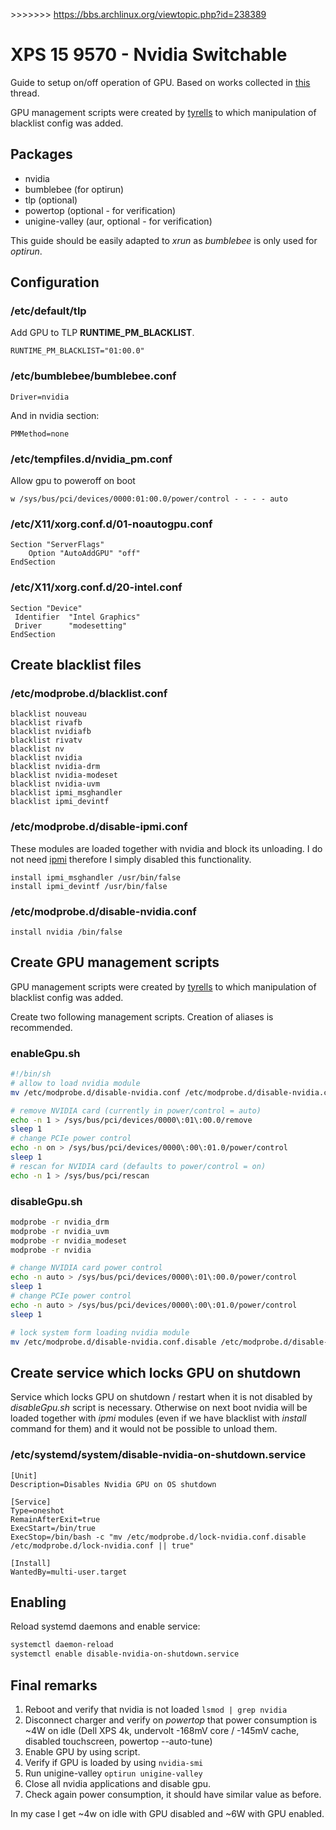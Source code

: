 \>\>\>\>\>\>\> https://bbs.archlinux.org/viewtopic.php?id=238389


# XPS 15 9570 - Nvidia Switchable

Guide to setup on/off operation of GPU. Based on works collected in [this](https://bbs.archlinux.org/viewtopic.php?id=238389) thread.

GPU management scripts were created by [tyrells](https://bbs.archlinux.org/viewtopic.php?pid=1825298#p1825298) to which manipulation of blacklist config was added.

## Packages
- nvidia
- bumblebee (for optirun)
- tlp (optional)
- powertop (optional - for verification)
- unigine-valley (aur, optional - for verification)

This guide should be easily adapted to *xrun* as *bumblebee* is only used for *optirun*.

## Configuration

### /etc/default/tlp
Add GPU to TLP **RUNTIME_PM_BLACKLIST**.
```
RUNTIME_PM_BLACKLIST="01:00.0"
```

### /etc/bumblebee/bumblebee.conf
```
Driver=nvidia
```
And in nvidia section:
```
PMMethod=none
```

### /etc/tempfiles.d/nvidia_pm.conf
Allow gpu to poweroff on boot
```
w /sys/bus/pci/devices/0000:01:00.0/power/control - - - - auto
```
###  /etc/X11/xorg.conf.d/01-noautogpu.conf 
```
Section "ServerFlags"
	Option "AutoAddGPU" "off"
EndSection
```

### /etc/X11/xorg.conf.d/20-intel.conf    
```
Section "Device"
 Identifier  "Intel Graphics"
 Driver      "modesetting"
EndSection
``` 

## Create blacklist files

### /etc/modprobe.d/blacklist.conf
```
blacklist nouveau
blacklist rivafb
blacklist nvidiafb
blacklist rivatv
blacklist nv
blacklist nvidia
blacklist nvidia-drm
blacklist nvidia-modeset
blacklist nvidia-uvm
blacklist ipmi_msghandler
blacklist ipmi_devintf 
```

### /etc/modprobe.d/disable-ipmi.conf
These modules are loaded together with nvidia and block its unloading. I do not need [ipmi](https://en.wikipedia.org/wiki/Intelligent_Platform_Management_Interface) therefore I simply disabled this functionality.
```
install ipmi_msghandler /usr/bin/false
install ipmi_devintf /usr/bin/false
```

### /etc/modprobe.d/disable-nvidia.conf
```
install nvidia /bin/false
```

## Create GPU management scripts
GPU management scripts were created by [tyrells](https://bbs.archlinux.org/viewtopic.php?pid=1825298#p1825298) to which manipulation of blacklist config was added.

Create two following management scripts. Creation of aliases is recommended.

### enableGpu.sh
``` bash
#!/bin/sh
# allow to load nvidia module
mv /etc/modprobe.d/disable-nvidia.conf /etc/modprobe.d/disable-nvidia.conf.disable

# remove NVIDIA card (currently in power/control = auto)
echo -n 1 > /sys/bus/pci/devices/0000\:01\:00.0/remove
sleep 1
# change PCIe power control
echo -n on > /sys/bus/pci/devices/0000\:00\:01.0/power/control
sleep 1
# rescan for NVIDIA card (defaults to power/control = on)
echo -n 1 > /sys/bus/pci/rescan
```

### disableGpu.sh
``` bash
modprobe -r nvidia_drm
modprobe -r nvidia_uvm
modprobe -r nvidia_modeset
modprobe -r nvidia

# change NVIDIA card power control
echo -n auto > /sys/bus/pci/devices/0000\:01\:00.0/power/control
sleep 1
# change PCIe power control
echo -n auto > /sys/bus/pci/devices/0000\:00\:01.0/power/control
sleep 1

# lock system form loading nvidia module
mv /etc/modprobe.d/disable-nvidia.conf.disable /etc/modprobe.d/disable-nvidia.conf
```

## Create service which locks GPU on shutdown
Service which locks GPU on shutdown / restart when it is not disabled by *disableGpu.sh* script is necessary. Otherwise on next boot nvidia will be loaded together with *ipmi* modules (even if we have blacklist with *install* command for them) and it would not be possible to unload them.

### /etc/systemd/system/disable-nvidia-on-shutdown.service
```
[Unit]
Description=Disables Nvidia GPU on OS shutdown

[Service]
Type=oneshot
RemainAfterExit=true
ExecStart=/bin/true
ExecStop=/bin/bash -c "mv /etc/modprobe.d/lock-nvidia.conf.disable /etc/modprobe.d/lock-nvidia.conf || true"

[Install]
WantedBy=multi-user.target
```

## Enabling
Reload systemd daemons and enable service:
``` bash
systemctl daemon-reload 
systemctl enable disable-nvidia-on-shutdown.service
```

## Final remarks
1. Reboot and verify that nvidia is not loaded ```lsmod | grep nvidia```
2. Disconnect charger and verify on *powertop* that power consumption is ~4W on idle (Dell XPS 4k, undervolt -168mV core / -145mV cache, disabled touchscreen, powertop --auto-tune)
3. Enable GPU by using script.
4. Verify if GPU is loaded by using ```nvidia-smi```
5. Run unigine-valley ```optirun unigine-valley```
6. Close all nvidia applications and disable gpu.
7. Check again power consumption, it should have similar value as before.

In my case I get ~4w on idle with GPU disabled and ~6W with GPU enabled.
